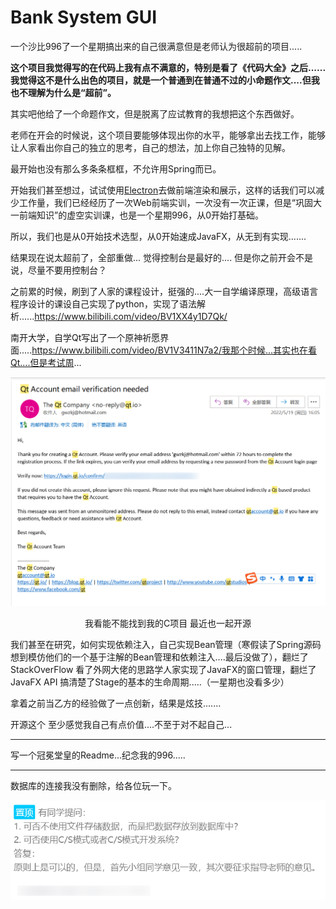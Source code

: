 # Bank System GUI

一个沙比996了一个星期搞出来的自己很满意但是老师认为很超前的项目.....

**这个项目我觉得写的在代码上我有点不满意的，特别是看了《代码大全》之后...... 我觉得这不是什么出色的项目，就是一个普通到在普通不过的小命题作文....但我也不理解为什么是“超前”。**

其实吧他给了一个命题作文，但是脱离了应试教育的我想把这个东西做好。

老师在开会的时候说，这个项目要能够体现出你的水平，能够拿出去找工作，能够让人家看出你自己的独立的思考，自己的想法，加上你自己独特的见解。

最开始也没有那么多条条框框，不允许用Spring而已。

开始我们甚至想过，试试使用[Electron](https://github.com/electron/electron)去做前端渲染和展示，这样的话我们可以减少工作量，我们已经经历了一次Web前端实训，一次没有一次正课，但是“巩固大一前端知识”的虚空实训课，也是一个星期996，从0开始打基础。

所以，我们也是从0开始技术选型，从0开始速成JavaFX，从无到有实现.......

结果现在说太超前了，全部重做... 觉得控制台是最好的.... 但是你之前开会不是说，尽量不要用控制台？

之前累的时候，刷到了人家的课程设计，挺强的....大一自学编译原理，高级语言程序设计的课设自己实现了python，实现了语法解析......https://www.bilibili.com/video/BV1XX4y1D7Qk/

南开大学，自学Qt写出了一个原神祈愿界面.....https://www.bilibili.com/video/BV1V3411N7a2/我那个时候...其实也在看Qt....但是考试周...

![image-20230316171211415](./assets/image-20230316171211415.png)

<center>我看能不能找到我的C项目 最近也一起开源</center>

我们甚至在研究，如何实现依赖注入，自己实现Bean管理（寒假读了Spring源码想到模仿他们的一个基于注解的Bean管理和依赖注入....最后没做了），翻烂了StackOverFlow 看了外网大佬的思路学人家实现了JavaFX的窗口管理，翻烂了JavaFX API 搞清楚了Stage的基本的生命周期.....（一星期也没看多少）

拿着之前当乙方的经验做了一点创新，结果是炫技.......

开源这个 至少感觉我自己有点价值....不至于对不起自己...

---

写一个冠冕堂皇的Readme...纪念我的996.....

---

数据库的连接我没有删除，给各位玩一下。

![image-20230316170710316](./assets/image-20230316170710316.png)